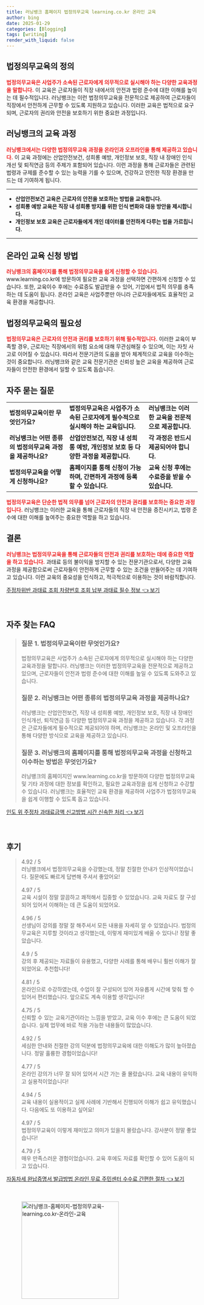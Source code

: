 ```yaml
---
title: 러닝뱅크 홈페이지 법정의무교육 learning.co.kr 온라인 교육
author: bing
date: 2025-01-29
categories: [Blogging]
tags: [writing]
render_with_liquid: false
---
```



<h2 id='법정의무교육의 정의'>법정의무교육의 정의</h2>

<p><b><span style="color: #ee2323;">법정의무교육은 사업주가 소속된 근로자에게 의무적으로 실시해야 하는 다양한 교육과정을 말합니다.</span></b> 이 교육은 근로자들이 직장 내에서의 안전과 법령 준수에 대한 이해를 높이는 데 필수적입니다. 러닝뱅크는 이런 법정의무교육을 전문적으로 제공하여 근로자들이 직장에서 안전하게 근무할 수 있도록 지원하고 있습니다. 이러한 교육은 법적으로 요구되며, 근로자의 권리와 안전을 보호하기 위한 중요한 과정입니다.</p>

<h2 id='러닝뱅크의 교육 과정'>러닝뱅크의 교육 과정</h2>

<p><b><span style="color: #ee2323;">러닝뱅크에서는 다양한 법정의무교육 과정을 온라인과 오프라인을 통해 제공하고 있습니다.</span></b> 이 교육 과정에는 산업안전보건, 성희롱 예방, 개인정보 보호, 직장 내 장애인 인식 개선 및 퇴직연금 등의 주제가 포함되어 있습니다. 이런 과정을 통해 근로자들은 관련된 법령과 규제를 준수할 수 있는 능력을 기를 수 있으며, 건강하고 안전한 직장 환경을 만드는 데 기여하게 됩니다.</p>

<hr />

<ul>
    <li><b>산업안전보건 교육은 근로자의 안전을 보호하는 방법을 교육합니다.</b></li>
    <li><b>성희롱 예방 교육은 직장 내 성희롱 방지를 위한 인식 변화와 대응 방안을 제시합니다.</b></li>
    <li><b>개인정보 보호 교육은 근로자들에게 개인 데이터를 안전하게 다루는 법을 가르칩니다.</b></li>
</ul>

<hr />

<h2 id='온라인 교육 신청 방법'>온라인 교육 신청 방법</h2>

<p><b><span style="color: #ee2323;">러닝뱅크의 홈페이지를 통해 법정의무교육을 쉽게 신청할 수 있습니다.</span></b> www.learning.co.kr에 방문하여 필요한 교육 과정을 선택하면 간편하게 신청할 수 있습니다. 또한, 교육이수 후에는 수료증도 발급받을 수 있어, 기업에서 법적 의무를 충족하는 데 도움이 됩니다. 온라인 교육은 사업주뿐만 아니라 근로자들에게도 효율적인 교육 환경을 제공합니다.</p>

<h2 id='법정의무교육의 필요성'>법정의무교육의 필요성</h2>

<p><b><span style="color: #ee2323;">법정의무교육은 근로자의 안전과 권리를 보호하기 위해 필수적입니다.</span></b> 이러한 교육이 부족할 경우, 근로자는 직장에서의 위험 요소에 대해 무관심해질 수 있으며, 이는 자칫 사고로 이어질 수 있습니다. 따라서 전문기관의 도움을 받아 체계적으로 교육을 이수하는 것이 중요합니다. 러닝뱅크와 같은 교육 전문기관은 신뢰성 높은 교육을 제공하여 근로자들이 안전한 환경에서 일할 수 있도록 돕습니다.</p>

<h2 id='자주 묻는 질문'>자주 묻는 질문</h2>

<table>
    <tr>
        <td><b>법정의무교육이란 무엇인가요?</b></td>
        <td><b>법정의무교육은 사업주가 소속된 근로자에게 필수적으로 실시해야 하는 교육입니다.</b></td>
        <td><b>러닝뱅크는 이러한 교육을 전문적으로 제공합니다.</b></td>
    </tr>
    <tr>
        <td><b>러닝뱅크는 어떤 종류의 법정의무교육 과정을 제공하나요?</b></td>
        <td><b>산업안전보건, 직장 내 성희롱 예방, 개인정보 보호 등 다양한 과정을 제공합니다.</b></td>
        <td><b>각 과정은 반드시 제공되어야 합니다.</b></td>
    </tr>
    <tr>
        <td><b>법정의무교육을 어떻게 신청하나요?</b></td>
        <td><b>홈페이지를 통해 신청이 가능하며, 간편하게 과정에 등록할 수 있습니다.</b></td>
        <td><b>교육 신청 후에는 수료증을 받을 수 있습니다.</b></td>
    </tr>
</table>

<p><b><span style="color: #ee2323;">법정의무교육은 단순한 법적 의무를 넘어 근로자의 안전과 권리를 보호하는 중요한 과정입니다.</span></b> 러닝뱅크는 이러한 교육을 통해 근로자들의 직장 내 안전을 증진시키고, 법령 준수에 대한 이해를 높여주는 중요한 역할을 하고 있습니다.</p>

<h2 id='결론'>결론</h2>

<p><b><span style="color: #ee2323;">러닝뱅크는 법정의무교육을 통해 근로자들의 안전과 권리를 보호하는 데에 중요한 역할을 하고 있습니다.</span></b> 과태료 등의 불이익을 방지할 수 있는 전문기관으로서, 다양한 교육 과정을 제공함으로써 근로자들이 안전하게 근무할 수 있는 조건을 만들어주는 데 기여하고 있습니다. 이런 교육의 중요성을 인식하고, 적극적으로 이용하는 것이 바람직합니다.</p>


<p><a class="click-button" title="주정차위반 과태료 조회 차량번호 조회 납부 과태료 필수 정보" href="https://afficreate.github.io/posts/%EC%A3%BC%EC%A0%95%EC%B0%A8%EC%9C%84%EB%B0%98-%EA%B3%BC%ED%83%9C%EB%A3%8C-%EC%A1%B0%ED%9A%8C-%EC%B0%A8%EB%9F%89%EB%B2%88%ED%98%B8-%EC%A1%B0%ED%9A%8C-%EB%82%A9%EB%B6%80-%EA%B3%BC%ED%83%9C%EB%A3%8C-%ED%95%84%EC%88%98-%EC%A0%95%EB%B3%B4/" rel="dofollow">주정차위반 과태료 조회 차량번호 조회 납부 과태료 필수 정보 👈 보기</a></p><br>
<h2 id='자주_찾는_FAQ'>자주 찾는 FAQ</h2>
<div itemscope="" itemtype="https://schema.org/FAQPage"> 
<blockquote> 
<div itemscope="" itemprop="mainEntity" itemtype="https://schema.org/Question"> 
<h3 itemprop="name">질문 1. 법정의무교육이란 무엇인가요?</h3> 
<div itemscope="" itemprop="acceptedAnswer" itemtype="https://schema.org/Answer"> 
<span itemprop="text"> 
<p>법정의무교육은 사업주가 소속된 근로자에게 의무적으로 실시해야 하는 다양한 교육과정을 말합니다. 러닝뱅크는 이러한 법정의무교육을 전문적으로 제공하고 있으며, 근로자들이 안전과 법령 준수에 대한 이해를 높일 수 있도록 도와주고 있습니다.</p> 
</span> 
</div> 
</div> 
<div itemscope="" itemprop="mainEntity" itemtype="https://schema.org/Question"> 
<h3 itemprop="name">질문 2. 러닝뱅크는 어떤 종류의 법정의무교육 과정을 제공하나요?</h3> 
<div itemscope="" itemprop="acceptedAnswer" itemtype="https://schema.org/Answer"> 
<span itemprop="text"> 
<p>러닝뱅크는 산업안전보건, 직장 내 성희롱 예방, 개인정보 보호, 직장 내 장애인 인식개선, 퇴직연금 등 다양한 법정의무교육 과정을 제공하고 있습니다. 각 과정은 근로자들에게 필수적으로 제공되어야 하며, 러닝뱅크는 온라인 및 오프라인을 통해 다양한 방식으로 교육을 제공하고 있습니다.</p> 
</span> 
</div> 
</div> 
<div itemscope="" itemprop="mainEntity" itemtype="https://schema.org/Question"> 
<h3 itemprop="name">질문 3. 러닝뱅크의 홈페이지를 통해 법정의무교육 과정을 신청하고 이수하는 방법은 무엇인가요?</h3> 
<div itemscope="" itemprop="acceptedAnswer" itemtype="https://schema.org/Answer"> 
<span itemprop="text"> 
<p>러닝뱅크의 홈페이지인 www.learning.co.kr을 방문하여 다양한 법정의무교육 및 기타 과정에 대한 정보를 확인하고, 필요한 교육과정을 쉽게 신청하고 수강할 수 있습니다. 러닝뱅크는 효율적인 교육 환경을 제공하여 사업주가 법정의무교육을 쉽게 이행할 수 있도록 돕고 있습니다.</p> 
</span> 
</div> 
</div> 
</blockquote> 
</div>
<p><a class="click-button" title="인도 위 주정차 과태료금액 신고방법 시간 신속한 처리" href="https://afficreate.github.io/posts/%EC%9D%B8%EB%8F%84-%EC%9C%84-%EC%A3%BC%EC%A0%95%EC%B0%A8-%EA%B3%BC%ED%83%9C%EB%A3%8C%EA%B8%88%EC%95%A1-%EC%8B%A0%EA%B3%A0%EB%B0%A9%EB%B2%95-%EC%8B%9C%EA%B0%84-%EC%8B%A0%EC%86%8D%ED%95%9C-%EC%B2%98%EB%A6%AC/" rel="dofollow">인도 위 주정차 과태료금액 신고방법 시간 신속한 처리 👈 보기</a></p><br>
<h2 id='후기'>후기</h2>
<div itemscope itemtype="https://schema.org/Product">
  <blockquote>
  <div itemprop="review" itemscope itemtype="https://schema.org/Review">
      <div itemprop="reviewRating" itemscope itemtype="https://schema.org/Rating"> <span itemprop="ratingValue">4.92</span> / <span itemprop="bestRating">5</span> </div>
      <span itemprop="reviewBody">러닝뱅크에서 법정의무교육을 수강했는데, 정말 친절한 안내가 인상적이었습니다. 질문에도 빠르게 답변해 주셔서 좋았어요!</span>
  </div>
  <br>
  <div itemprop="review" itemscope itemtype="https://schema.org/Review">
      <div itemprop="reviewRating" itemscope itemtype="https://schema.org/Rating"> <span itemprop="ratingValue">4.97</span> / <span itemprop="bestRating">5</span> </div>
      <span itemprop="reviewBody">교육 시설이 정말 깔끔하고 쾌적해서 집중할 수 있었습니다. 교육 자료도 잘 구성되어 있어서 이해하는 데 큰 도움이 되었어요.</span>
  </div>
  <br>
  <div itemprop="review" itemscope itemtype="https://schema.org/Review">
      <div itemprop="reviewRating" itemscope itemtype="https://schema.org/Rating"> <span itemprop="ratingValue">4.96</span> / <span itemprop="bestRating">5</span> </div>
      <span itemprop="reviewBody">선생님이 강의를 정말 잘 해주셔서 모든 내용을 자세히 알 수 있었습니다. 법정의무교육은 지루할 것이라고 생각했는데, 이렇게 재미있게 배울 수 있다니! 정말 좋았습니다.</span>
  </div>
  <br>
  <div itemprop="review" itemscope itemtype="https://schema.org/Review">
      <div itemprop="reviewRating" itemscope itemtype="https://schema.org/Rating"> <span itemprop="ratingValue">4.9</span> / <span itemprop="bestRating">5</span> </div>
      <span itemprop="reviewBody">강의 후 제공되는 자료들이 유용했고, 다양한 사례를 통해 배우니 훨씬 이해가 잘 되었어요. 추천합니다!</span>
  </div>
  <br>
  <div itemprop="review" itemscope itemtype="https://schema.org/Review">
      <div itemprop="reviewRating" itemscope itemtype="https://schema.org/Rating"> <span itemprop="ratingValue">4.81</span> / <span itemprop="bestRating">5</span> </div>
      <span itemprop="reviewBody">온라인으로 수강하였는데, 수업이 잘 구성되어 있어 자유롭게 시간에 맞춰 할 수 있어서 편리했습니다. 앞으로도 계속 이용할 생각입니다!</span>
  </div>
  <br>
  <div itemprop="review" itemscope itemtype="https://schema.org/Review">
      <div itemprop="reviewRating" itemscope itemtype="https://schema.org/Rating"> <span itemprop="ratingValue">4.75</span> / <span itemprop="bestRating">5</span> </div>
      <span itemprop="reviewBody">신뢰할 수 있는 교육기관이라는 느낌을 받았고, 교육 이수 후에는 큰 도움이 되었습니다. 실제 업무에 바로 적용 가능한 내용들이 많았습니다.</span>
  </div>
  <br>
  <div itemprop="review" itemscope itemtype="https://schema.org/Review">
      <div itemprop="reviewRating" itemscope itemtype="https://schema.org/Rating"> <span itemprop="ratingValue">4.92</span> / <span itemprop="bestRating">5</span> </div>
      <span itemprop="reviewBody">세심한 안내와 친절한 강의 덕분에 법정의무교육에 대한 이해도가 많이 높아졌습니다. 정말 훌륭한 경험이었습니다!</span>
  </div>
  <br>
  <div itemprop="review" itemscope itemtype="https://schema.org/Review">
      <div itemprop="reviewRating" itemscope itemtype="https://schema.org/Rating"> <span itemprop="ratingValue">4.77</span> / <span itemprop="bestRating">5</span> </div>
      <span itemprop="reviewBody">온라인 강의가 너무 잘 되어 있어서 시간 가는 줄 몰랐습니다. 교육 내용이 유익하고 실용적이었습니다!</span>
  </div>
  <br>
  <div itemprop="review" itemscope itemtype="https://schema.org/Review">
      <div itemprop="reviewRating" itemscope itemtype="https://schema.org/Rating"> <span itemprop="ratingValue">4.94</span> / <span itemprop="bestRating">5</span> </div>
      <span itemprop="reviewBody">교육 내용이 실용적이고 실제 사례에 기반해서 진행되어 이해가 쉽고 유익했습니다. 다음에도 또 이용하고 싶어요!</span>
  </div>
  <br>
  <div itemprop="review" itemscope itemtype="https://schema.org/Review">
      <div itemprop="reviewRating" itemscope itemtype="https://schema.org/Rating"> <span itemprop="ratingValue">4.97</span> / <span itemprop="bestRating">5</span> </div>
      <span itemprop="reviewBody">법정의무교육이 이렇게 재미있고 의미가 있을지 몰랐습니다. 강사분이 정말 좋았습니다!</span>
  </div>
  <br>
  <div itemprop="review" itemscope itemtype="https://schema.org/Review">
      <div itemprop="reviewRating" itemscope itemtype="https://schema.org/Rating"> <span itemprop="ratingValue">4.79</span> / <span itemprop="bestRating">5</span> </div>
      <span itemprop="reviewBody">매우 만족스러운 경험이었습니다. 교육 후에도 자료를 확인할 수 있어 도움이 되고 있습니다.</span>
  </div>
  </blockquote>
</div>
<p><a class="click-button" title="자동차세 완납증명서 발급방법 온라인 무료 주민센터 수수료 간편한 절차" href="https://afficreate.github.io/posts/%EC%9E%90%EB%8F%99%EC%B0%A8%EC%84%B8-%EC%99%84%EB%82%A9%EC%A6%9D%EB%AA%85%EC%84%9C-%EB%B0%9C%EA%B8%89%EB%B0%A9%EB%B2%95-%EC%98%A8%EB%9D%BC%EC%9D%B8-%EB%AC%B4%EB%A3%8C-%EC%A3%BC%EB%AF%BC%EC%84%BC%ED%84%B0-%EC%88%98%EC%88%98%EB%A3%8C-%EA%B0%84%ED%8E%B8%ED%95%9C-%EC%A0%88%EC%B0%A8/" rel="dofollow">자동차세 완납증명서 발급방법 온라인 무료 주민센터 수수료 간편한 절차 👈 보기</a></p><br>
<figure class="image"><img src="https://afficreate.github.io/assets/img/thumbnail/러닝뱅크-홈페이지-법정의무교육-learning.co.kr-온라인-교육.webp" alt="러닝뱅크-홈페이지-법정의무교육-learning.co.kr-온라인-교육" width="256" height="256"></figure>